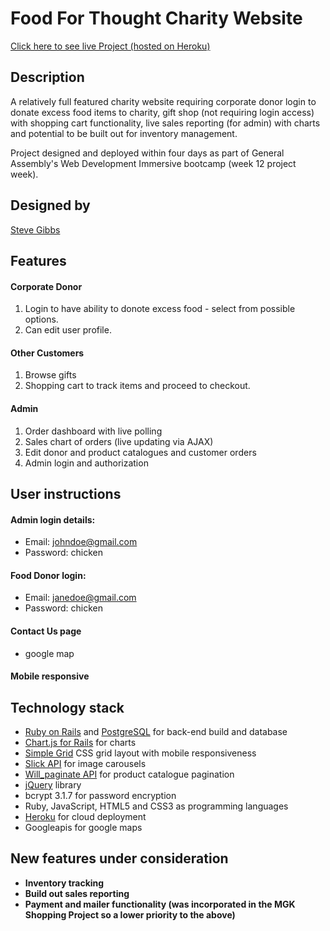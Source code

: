 # Food For Thought Charity Website
[Click here to see live Project (hosted on Heroku)](http://foodforthought-sgibbs.herokuapp.com/)

## Description
A relatively full featured charity website requiring corporate donor login to donate excess food items to charity, gift shop (not requiring login access) with shopping cart functionality, live sales reporting (for admin) with charts and potential to be built out for inventory management.

Project designed and deployed within four days as part of General Assembly's Web Development Immersive bootcamp (week 12 project week).

## Designed by
[Steve Gibbs](https://github.com/SteveGibbs)

## Features

#### Corporate Donor

1. Login to have ability to donote excess food - select from possible options.
2. Can edit user profile.

#### Other Customers
1. Browse gifts
2. Shopping cart to track items and proceed to checkout.

#### Admin
1. Order dashboard with live polling
2. Sales chart of orders (live updating via AJAX)
3. Edit donor and product catalogues and customer orders
4. Admin login and authorization

## User instructions
#### Admin login details:
- Email: johndoe@gmail.com
- Password: chicken

#### Food Donor login:
- Email: janedoe@gmail.com
- Password: chicken

#### Contact Us page

- google map

#### Mobile responsive

## Technology stack
- [Ruby on Rails](http://guides.rubyonrails.org/) and [PostgreSQL](https://www.postgresql.org/) for back-end build and database
- [Chart.js for Rails](http://www.chartjs.org) for charts
- [Simple Grid](http://simplegrid.io/) CSS grid layout with mobile responsiveness
- [Slick API](http://kenwheeler.github.io/slick/) for image carousels
- [Will_paginate API](https://github.com/mislav/will_paginate) for product catalogue pagination
- [jQuery](https://jquery.com/) library
- bcrypt 3.1.7 for password encryption
- Ruby, JavaScript, HTML5 and CSS3 as programming languages
- [Heroku](https://www.heroku.com/) for cloud deployment
- Googleapis for google maps


## New features under consideration
- **Inventory tracking**
- **Build out sales reporting**
- **Payment and mailer functionality (was incorporated in the MGK Shopping Project so a lower priority to the above)**
